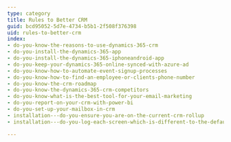 ```yaml
---
type: category
title: Rules to Better CRM
guid: bcd95052-5d7e-4734-b5b1-2f508f376398
uid: rules-to-better-crm
index:
- do-you-know-the-reasons-to-use-dynamics-365-crm
- do-you-install-the-dynamics-365-app
- do-you-install-the-dynamics-365-iphoneandroid-app
- do-you-keep-your-dynamics-365-online-synced-with-azure-ad
- do-you-know-how-to-automate-event-signup-processes
- do-you-know-how-to-find-an-employee-or-clients-phone-number
- do-you-know-the-crm-roadmap
- do-you-know-the-dynamics-365-crm-competitors
- do-you-know-what-is-the-best-tool-for-your-email-marketing
- do-you-report-on-your-crm-with-power-bi
- do-you-set-up-your-mailbox-in-crm
- installation---do-you-ensure-you-are-on-the-current-crm-rollup
- installation---do-you-log-each-screen-which-is-different-to-the-default

---
```

<p>​​<br></p>


